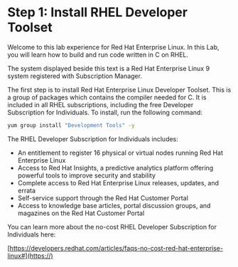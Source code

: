# Step 1: Install RHEL Developer Toolset

Welcome to this lab experience for Red Hat Enterprise Linux. In this Lab, you will learn how to build and run code written in C on RHEL.

The system displayed beside this text is a Red Hat Enterprise Linux 9
system registered with Subscription Manager.

The first step is to install Red Hat Enterprise Linux Developer Toolset. This is a group of packages which contains the compiler needed for C. It is included in all RHEL subscriptions, including the free Developer Subscription for Individuals. To install, run the following command:

```bash
yum group install "Development Tools" -y
```

The RHEL Developer Subscription for Individuals includes:

* An entitlement to register 16 physical or virtual nodes running Red Hat Enterprise Linux
* Access to Red Hat Insights, a predictive analytics platform offering powerful tools to improve security and stability
* Complete access to Red Hat Enterprise Linux releases, updates, and errata
* Self-service support through the Red Hat Customer Portal
* Access to knowledge base articles, portal discussion groups, and magazines on the Red Hat Customer Portal

You can learn more about the no-cost RHEL Developer Subscription for Individuals here:

[https://developers.redhat.com/articles/faqs-no-cost-red-hat-enterprise-linux#](https://)
